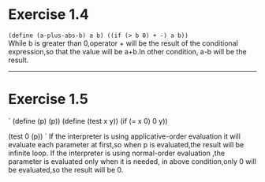 # Exercise 1.4
`
(define (a-plus-abs-b) a b)
	((if (> b 0) + -) a b))
`	
While b is greater than 0,operator + will be
the result of the conditional expression,so
that the value will be a+b.In other condition,
a-b will be the result.
***
# Exercise 1.5
`
(define (p) (p))
(define (test x y))
	(if (= x 0) 0 y))

(test 0 (p))
`
If the interpreter is using applicative-order 
evaluation it will evaluate each parameter at 
first,so when p is evaluated,the result will 
be infinite loop.
If the interpreter is using normal-order evaluation
,the parameter is evaluated only when it is needed,
in above condition,only 0 will be evaluated,so the
result will be 0.	 